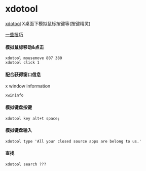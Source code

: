 # xdotool

[xdotool](http://www.semicomplete.com/projects/xdotool/) X桌面下模拟鼠标按键等(按键精灵)

[一些技巧](http://pratyeka.org/fake-x-input/)

#### 模拟鼠标移动&点击

	xdotool mousemove 807 380 
	xdotool click 1 

#### 配合获得窗口信息

x window information 

	xwininfo

#### 模拟键盘按键

	xdotool key alt+t space;

#### 模拟键盘输入

	xdotool type 'All your closed source apps are belong to us.'

#### 查找

	xdotool search ???
